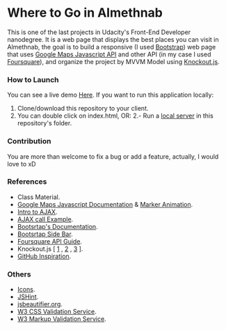 # Where to Go in Almethnab

This is one of the last projects in Udacity's Front-End Developer nanodegree. It is a web page that displays the best places you can visit in Almethnab, the goal is to build a responsive (I used [Bootstrap](https://getbootstrap.com)) web page that uses [Google Maps Javascript API](https://developers.google.com/maps/documentation/javascript/) and other API (in my case I used [Foursquare](https://developer.foursquare.com)), and organize the project by MVVM Model using [Knockout.js](http://knockoutjs.com).

### How to Launch

You can see a live demo [Here](https://mrosamah.github.io/where-in-methnab/).
If you want to run this application locally:
1. Clone/download this repository to your client.
2. You can double click on index.html, OR:
2.- Run a [local server](https://developer.mozilla.org/en-US/docs/Learn/Common_questions/set_up_a_local_testing_server) in this repository's folder.

### Contribution
You are more than welcome to fix a bug or add a feature, actually, I would love to xD

### References
- Class Material.
- [Google Maps Javascript Documentation](https://developers.google.com/maps/documentation/javascript/tutorial) & [Marker Animation](https://developers.google.com/maps/documentation/javascript/reference#Animation).
- [Intro to AJAX](https://udacity.com/course/ud110).
- [AJAX call Example](http://bl.ocks.org/bsudekum/6063237).
- [Bootsrtap's Documentation](https://getbootstrap.com/docs/4.0/getting-started/introduction/).
- [Bootsrtap Side Bar](https://codediode.io/lessons/198631-design-a-responsive-side-menu-for-bootstrap-4).
- [Foursquare API Guide](https://developer.foursquare.com/docs/api/getting-started).
- Knockout.js [ [1](http://knockoutjs.com/documentation/introduction.html) , [2](https://www.youtube.com/watch?v=xnBROE-RHW0) , [3](https://stackoverflow.com/questions/34584181/create-live-search-with-knockout) ].
- [GitHub Inspiration](https://github.com/kenziejoy/frontend-nanodegree-map/blob/master/main2.js).

### Others
- [Icons](https://www.iconfinder.com/iconsets/map).
- [JSHint](http://jshint.com/).
- [jsbeautifier.org](http://jsbeautifier.org/).
- [W3 CSS Validation Service](https://jigsaw.w3.org/css-validator/).
- [W3 Markup Validation Service](https://validator.w3.org/).